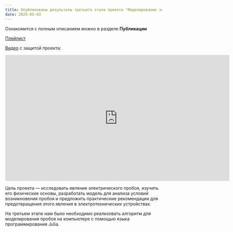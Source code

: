 ```yaml
---
title: Опубликованы результаты третьего этапа проекта "Моделирование электрического пробоя"
date: 2025-05-03
---
```


Ознакомится с полным описанием можно в разделе **Публикации**

<!--more-->

[Плейлист](https://rutube.ru/plst/887678)

[Видео](https://rutube.ru/video/50605ab1e5cce2c3856cfbda255958b8/) с защитой проекта:
<iframe width="720" height="405" src="https://rutube.ru/play/embed/50605ab1e5cce2c3856cfbda255958b8/" frameBorder="0" allow="clipboard-write; autoplay" webkitAllowFullScreen mozallowfullscreen allowFullScreen></iframe>

Цель проекта — исследовать явление электрического пробоя, изучить его физические основы, разработать модель для анализа условий возникновения пробоя и предложить практические рекомендации для предотвращения этого явления в электротехнических устройствах.

На третьем этапе нам было необходимо реализовать алгоритм для моделирования пробоя на компьютере с помощью языка программирования Julia.
